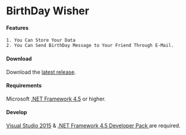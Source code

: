 # BirthDay Wisher
#### Features
    1. You Can Store Your Data
    2. You Can Send BirthDay Message to Your Friend Through E-Mail.
#### Download
Download the [latest release](https://pages.github.com/).
#### Requirements
Microsoft [.NET Framework 4.5](https://www.microsoft.com/en-US/download/details.aspx?id=53344) or higher.
#### Develop
[Visual Studio 2015](https://www.visualstudio.com/downloads/) & [.NET Framework 4.5 Developer Pack ](https://www.microsoft.com/en-us/download/details.aspx?id=53321) are required.
  
    
